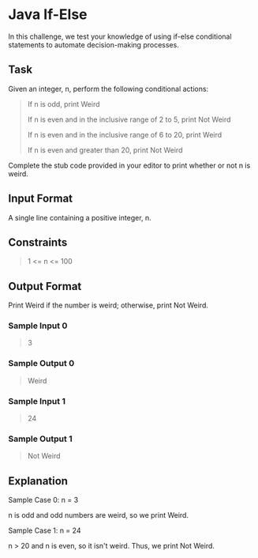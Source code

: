 # Java If-Else

In this challenge, we test your knowledge of using if-else conditional statements to automate decision-making processes.

## Task
Given an integer, n, perform the following conditional actions:

>If n is odd, print Weird
>
>If n is even and in the inclusive range of 2 to 5, print Not Weird
>
>If n is even and in the inclusive range of 6 to 20, print Weird
>
>If n is even and greater than 20, print Not Weird

Complete the stub code provided in your editor to print whether or not n is weird.

## Input Format

A single line containing a positive integer, n.

## Constraints

>1 <= n <= 100

## Output Format

Print Weird if the number is weird; otherwise, print Not Weird.

### Sample Input 0

>3

### Sample Output 0

> Weird

### Sample Input 1

> 24

### Sample Output 1

> Not Weird

## Explanation

Sample Case 0: n = 3

n is odd and odd numbers are weird, so we print Weird.

Sample Case 1: n = 24

n > 20 and n is even, so it isn't weird. Thus, we print Not Weird.

